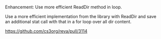 Enhancement: Use more efficient ReadDir method in loop.

Use a more efficient implementation from the library with ReadDir and save
an additional stat call with that in a for loop over all dir content.

https://github.com/cs3org/reva/pull/3114
